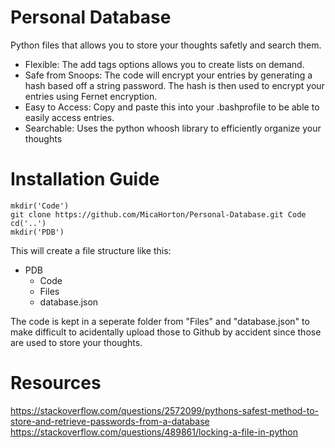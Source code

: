 # Personal Database
Python files that allows you to store your thoughts safetly and search them.

- Flexible: The add tags options allows you to create lists on demand.
- Safe from Snoops: The code will encrypt your entries by generating a hash based off a string password. The hash is then used to encrypt your entries using Fernet encryption.
- Easy to Access: Copy and paste this into your .bashprofile to be able to easily access entries.
- Searchable: Uses the python whoosh library to efficiently organize your thoughts

# Installation Guide

```
mkdir('Code')
git clone https://github.com/MicaHorton/Personal-Database.git Code
cd('..')
mkdir('PDB')
```
This will create a file structure like this:
- PDB
  - Code
  - Files
  - database.json



The code is kept in a seperate folder from "Files" and "database.json" to make difficult to acidentally upload those to Github by accident since those are used to store your thoughts. 



# Resources
https://stackoverflow.com/questions/2572099/pythons-safest-method-to-store-and-retrieve-passwords-from-a-database
https://stackoverflow.com/questions/489861/locking-a-file-in-python
